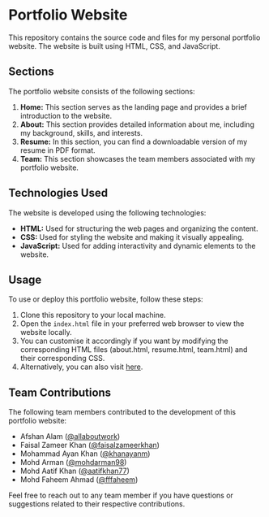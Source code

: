 # Portfolio Website

This repository contains the source code and files for my personal portfolio website. The website is built using HTML, CSS, and JavaScript.

## Sections

The portfolio website consists of the following sections:

1. **Home:** This section serves as the landing page and provides a brief introduction to the website.
2. **About:** This section provides detailed information about me, including my background, skills, and interests.
3. **Resume:** In this section, you can find a downloadable version of my resume in PDF format.
4. **Team:** This section showcases the team members associated with my portfolio website.

## Technologies Used

The website is developed using the following technologies:

- **HTML:** Used for structuring the web pages and organizing the content.
- **CSS:** Used for styling the website and making it visually appealing.
- **JavaScript:** Used for adding interactivity and dynamic elements to the website.

## Usage

To use or deploy this portfolio website, follow these steps:
1. Clone this repository to your local machine.
2. Open the `index.html` file in your preferred web browser to view the website locally.
3. You can customise it accordingly if you want by modifying the corresponding HTML files (about.html, resume.html, team.html) and their corresponding CSS.
4. Alternatively, you can also visit [here](https://khanayanm.github.io/portfolio/).

## Team Contributions

The following team members contributed to the development of this portfolio website:


- Afshan Alam ([@allaboutwork](https://github.com/allaboutwork))
- Faisal Zameer Khan ([@faisalzameerkhan](https://github.com/faisalzameerkhan))
- Mohammad Ayan Khan ([@khanayanm](https://github.com/khanayanm))
- Mohd Arman ([@mohdarman98](https://github.com/https://github.com/mohdarman98))
- Mohd Aatif Khan ([@aatifkhan77](https://github.com/aatifkhan77))
- Mohd Faheem Ahmad ([@fffaheem](https://github.com/fffaheem))

Feel free to reach out to any team member if you have questions or suggestions related to their respective contributions.
